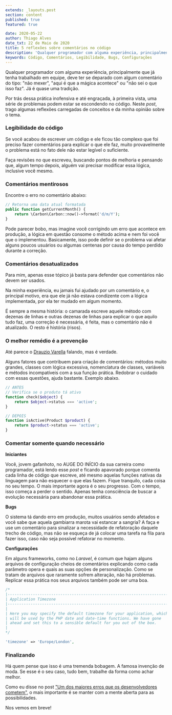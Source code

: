 ```yaml
---
extends: _layouts.post
section: content
published: true
featured: true

date: 2020-05-22
author: Thiago Alves
date_txt: 22 de Maio de 2020
title: 5 reflexões sobre comentários no código
description: 'Qualquer programador com alguma experiência, principalmente que já tenha trabalhado em equipe, deve ter se deparado com algum comentário do tipo: "não mexer", "aqui é que a mágica acontece" ou "não sei o que isso faz".'
keywords: Código, Comentários, Legibilidade, Bugs, Configurações
---
```


Qualquer programador com alguma experiência, principalmente que já tenha trabalhado em equipe, deve ter se deparado com algum comentário do tipo: "não mexer", "aqui é que a mágica acontece" ou "não sei o que isso faz". Já é quase uma tradição.

Por trás dessa prática inofensiva e até engraçada, à primeira vista, uma série de problemas podem estar se escondendo no código. Neste _post_, trago algumas reflexões carregadas de conceitos e da minha opinião sobre o tema.

### Legibilidade do código

Se você acabou de escrever um código e ele ficou tão complexo que foi preciso fazer comentários para explicar o que ele faz, muito provavelmente o problema está no fato dele não estar legível o suficiente.

Faça revisões no que escreveu, buscando pontos de melhoria e pensando que, algum tempo depois, alguém vai precisar modificar essa lógica, inclusive você mesmo.

### Comentários mentirosos

Encontre o erro no comentário abaixo:

```php
// Retorna uma data atual formatada
public function getCurrentMonth() {
    return \Carbon\Carbon::now()->format('d/m/Y');
}
```

Pode parecer bobo, mas imagine você corrigindo um erro que acontece em produção, a lógica em questão consome o método acima e nem foi você que o implementou. Basicamente, isso pode definir se o problema vai afetar alguns poucos usuários ou algumas centenas por causa do tempo perdido durante a correção.

### Comentários desatualizados

Para mim, apenas esse tópico já basta para defender que comentários não devem ser usados. 

Na minha experiência, eu jamais fui ajudado por um comentário e, o principal motivo, era que ele já não estava condizente com a lógica implementada, por ela ter mudado em algum momento.

É sempre a mesma história: o camarada escreve aquele método com dezenas de linhas e outras dezenas de linhas para explicar o que aquilo tudo faz, uma correção é necessária, é feita, mas o comentário não é atualizado. O resto é história (risos).

### O melhor remédio é a prevenção

Até parece o [Drauzio Varella](https://pt.wikipedia.org/wiki/Drauzio_Varella) falando, mas é verdade.

Alguns fatores que contribuem para criação de comentários: métodos muito grandes, classes com lógica excessiva, nomenclatura de classes, variáveis e métodos incompatíveis com a sua função prática. Redobrar o cuidado com essas questões, ajuda bastante. Exemplo abaixo.

```php
// ANTES
// Verifica se o produto tá ativo
function check($object) {
    return $object->status === 'active';
}

// DEPOIS
function isActive(Product $product) {
    return $product->status === 'active';
}
```

### Comentar somente quando necessário

**Iniciantes**

Você, jovem gafanhoto, no AUGE DO INÍCIO da sua carreira como programador, está lendo esse _post_ e ficando apavorado porque comenta cada linha de código que escreve, até mesmo aquelas funções nativas da linguagem para não esquecer o que elas fazem. Fique tranquilo, cada coisa no seu tempo. O mais importante agora é o seu progresso. Com o tempo, isso começa a perder o sentido. Apenas tenha consciência de buscar a evolução necessária para abandonar essa prática.

**Bugs**

O sistema tá dando erro em produção, muitos usuários sendo afetados e você sabe que aquela gambiarra marota vai estancar a sangria? A faça e use um comentário para sinalizar a necessidade de refatoração daquele trecho de código, mas não se esqueça de já colocar uma tarefa na fila para fazer isso, caso não seja possível refatorar no momento.

**Configurações** 

Em alguns frameworks, como no _Laravel_, é comum que hajam alguns arquivos de configuração cheios de comentários explicando como cada parâmetro opera e quais as suas opções de personalização. Como se tratam de arquivos que raramente sofrem alteração, não há problemas. Replicar essa prática nos seus arquivos também pode ser uma boa.

```php
/*
|--------------------------------------------------------------------------
| Application Timezone
|--------------------------------------------------------------------------
|
| Here you may specify the default timezone for your application, which
| will be used by the PHP date and date-time functions. We have gone
| ahead and set this to a sensible default for you out of the box.
|
*/

'timezone' => 'Europe/London',
```

### Finalizando

Há quem pense que isso é uma tremenda bobagem. A famosa invenção de moda. Se esse é o seu caso, tudo bem, trabalhe da forma como achar melhor.

Como eu disse no post ["Um dos maiores erros que os desenvolvedores cometem"](/blog/um-dos-maiores-erros-que-os-desenvolvedores-cometem), o mais importante é se manter com a mente aberta para as possibilidades.

Nos vemos em breve!